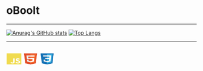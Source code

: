 # oBoolt

---

[![Anurag's GitHub stats](https://github-readme-stats.vercel.app/api?username=oBoolt&theme=github_dark&show_icons=true&count_private=true)](https://github.com/oBoolt)
[![Top Langs](https://github-readme-stats.vercel.app/api/top-langs/?username=oBoolt&layout=compact&langs_count=7&theme=github_dark)](https://github.com/oBoolt)

---

<div style="display: inline_block"><br>
  <img align="center" alt="Js" height="30" width="40" src="https://raw.githubusercontent.com/devicons/devicon/master/icons/javascript/javascript-plain.svg">
  <img align="center" alt="HTML" height="30" width="40" src="https://raw.githubusercontent.com/devicons/devicon/master/icons/html5/html5-original.svg">
  <img align="center" alt="CSS" height="30" width="40" src="https://raw.githubusercontent.com/devicons/devicon/master/icons/css3/css3-original.svg">
</div>
  
  ##

